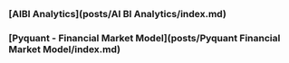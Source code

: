 
<span style="display:block; color:blue; margin-top:-90px;"> </span>
[about me](about.md)

<br/>


### [AIBI Analytics](posts/AI BI Analytics/index.md)

### [Pyquant - Financial Market Model](posts/Pyquant Financial Market Model/index.md)
